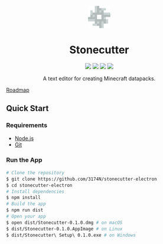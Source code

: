 <p align="center">
    <img height="60px" width="60px" src="src/styles/media/icon.png" />
    <h1 align="center">Stonecutter</h1>
</p>
<p align="center"> 
    <a href="https://david-dm.org/3174N/stonecutter-electron?type=dev"><img src="https://badgen.net/david/dep/3174N/stonecutter-electron" /></a>
    <a href="https://david-dm.org/3174N/stonecutter-electron"><img src="https://badgen.net/david/dev/3174N/stonecutter-electron" /></a>
    <a href="LICENSE"><img src="https://badgen.net/github/license/3174N/stonecutter-electron" /></a>
    <a href="https://github.com/3174N/stonecutter-electron/releases"><img src="https://badgen.net/github/release/3174N/stonecutter-electron" /></a>
</p>
<p align="center">A text editor for creating Minecraft datapacks.</p>

[Roadmap](https://github.com/3174N/stonecutter-electron/projects/1)

## Quick Start

### Requirements

-   [Node.js](https://nodejs.org/)
-   [Git](https://git-scm.com/)

### Run the App

```bash
# Clone the repository
$ git clone https://github.com/3174N/stonecutter-electron
$ cd stonecutter-electron
# Install dependencies
$ npm install
# Build the app
$ npm run dist
# Open your app
$ open dist/Stonecutter-0.1.0.dmg # on macOS
$ dist/Stonecutter-0.1.0.AppImage # on Linux
$ dist/Stonecutter\ Setup\ 0.1.0.exe # on Windows
```
